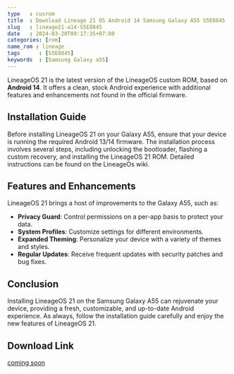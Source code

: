 ```yaml
---
type   : cusrom
title  : Download Lineage 21 OS Android 14 Samsung Galaxy A55 S5E8845
slug   : lineage21-a14-S5E8845
date   : 2024-03-20T09:17:35+07:00
categories: [rom]
name_rom : lineage
tags      : [S5E8845]
keywords  : [Samsung Galaxy a55]
---
```


LineageOS 21 is the latest version of the LineageOS custom ROM, based on **Android 14**. It offers a clean, stock Android experience with additional features and enhancements not found in the official firmware.

## Installation Guide

Before installing LineageOS 21 on your Galaxy A55, ensure that your device is running the required Android 13/14 firmware. The installation process involves several steps, including unlocking the bootloader, flashing a custom recovery, and installing the LineageOS 21 ROM. Detailed instructions can be found on the LineageOs wiki.
## Features and Enhancements

LineageOS 21 brings a host of improvements to the Galaxy A55, such as:

- **Privacy Guard**: Control permissions on a per-app basis to protect your data.
- **System Profiles**: Customize settings for different environments.
- **Expanded Theming**: Personalize your device with a variety of themes and styles.
- **Regular Updates**: Receive frequent updates with security patches and bug fixes.

## Conclusion

Installing LineageOS 21 on the Samsung Galaxy A55 can rejuvenate your device, providing a fresh, customizable, and up-to-date Android experience. As always, follow the installation guide carefully and enjoy the new features of LineageOS 21.


## Download Link
[coming soon](/)


